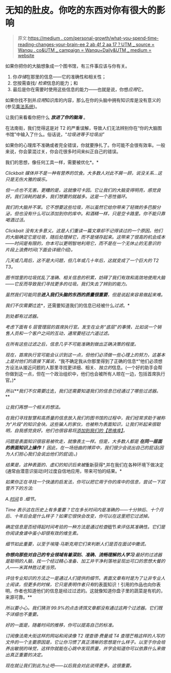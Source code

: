 # 无知的肚皮。你吃的东西对你有很大的影响

> 原文:[https://medium . com/personal-growth/what-you-spend-time-reading-changes-your-brain-ee 2 ab 4f 2 aa 17？UTM _ source = Wanqu . co&UTM _ campaign = Wanqu+Daily&UTM _ medium = website](https://medium.com/personal-growth/what-you-spend-time-reading-changes-your-brain-ee2ab4f2aa17?utm_source=wanqu.co&utm_campaign=Wanqu+Daily&utm_medium=website)

如果你把你的大脑想象成一个图书馆，有三件事应该与你有关。

1.  你*存储*在那里的信息——它的准确性和相关性；
2.  您按需查找/ *检索*信息的能力；和
3.  最后是你在需要时使用这些信息的能力——也就是说，你想*应用*它。

如果你找不到并*应用*知识库的内容，那么在你的头脑中拥有知识库是没有意义的(参见[乘法系统](https://www.farnamstreetblog.com/2016/08/mental-model-multiplicative-systems/))。

让我们来看看你把什么 ***放进了你的脑海*** 。

在法南街，我们觉得这是对 T2 的严重误解，导致人们无法辨别你在“你的大脑图书馆”中输入了什么。俗话说，“*垃圾进等于垃圾出*”

如果你的心理库不准确或者完全错误，你就要挣扎了。你可能不会很有效率。一般来说，你会蒙混过关，你会花很多时间来纠正自己的错误。

我们的思想，像任何工具一样，需要被优化*。*

*Clickbait 媒体并不是一种有营养的饮食。大多数人对此不屑一顾，说没关系…这只是无伤大雅的娱乐。*

*但一点也不无害。更糟的是，这就像可卡因。它让我们的大脑变得明亮，感觉良好。我们消耗的越多，我们想要的就越多。这是一个恶性循环。*

*我们的大脑并不笨。它不想要这些垃圾，所以虽然它给你带来了轻微的多巴胺分泌，但也没有什么可以添加到你的库中。和酒精一样，只是空卡路里。你不能只靠喝酒过活。*

*Clickbait 没有太多意义。这是人们重读一篇文章却不记得读过的一个原因。他们的大脑确定它是垃圾，随后处理掉它，而不是储存起来。这带来了很高的机会成本——时间是有限的，你本可以更明智地利用它，而不是在一个无休止的无意识的片段上浪费时间(下面会详细介绍)。*

*几天或几周后，这不是大问题，但几年或几十年后，这就变成了一个巨大的 T2 T3。*

*图书馆里的垃圾扰乱了准确、相关信息的积累，妨碍了我们有效和高效地使用大脑——它反而导致我们寻找更多的垃圾。我们失去了辨别的能力。*

*虽然我们可能同意**进入我们头脑的东西的质量很重要**，但是说起来容易做起来难。*

*我们不仅需要*过滤*，还需要知道我们的信息已经被什么*过滤*。*

*到处都有过滤器。*

*考虑下面有 6 层管理层的首席执行官。发生在业务“底层”的事情，比如说一个销售人员和一个客户之间的互动，通常要经过六道过滤。*

*在所有这些过滤之后，信息几乎不可能准确到做出正确决策的程度。*

*现在，首席执行官可能会认识到这一点，但他们必须做一些心理上的努力，这基本上是对他们的直接下属说，*“我不确定我从你那里得到了正确的信息*”他们必须想方设法从接近问题的人那里寻找更详细、相关、*独立的*信息。(一个好的助手会帮你做到这一点，但在一个政治组织中，他们也会被所有人晾在一边，包括首席执行官。)*

*所以**我们不仅需要*过滤，*我们还需要知道我们的信息已经通过了哪些过滤器。***

*让我们再想一个相关的想法。*

*在我们寻找智慧和高质量的信息放入我们的图书馆的过程中，我们经常求助于被称为“片段”的知识金块。这些骗人的家伙，也被称为表面知识，让我们听起来很聪明，自我感觉良好。他们也很容易将[添加到我们的【思维库】](https://www.farnamstreetblog.com/2013/04/how-to-think-like-sherlock-holmes/)。*

*问题是表面知识很容易被吹走，就像表土一样。但是，大多数人都是 ***在同一层面的表面知识上操作！*** 因此，在一场扭曲的博弈中，我们很少会说出自己的屁话(因为人们担心我们会说出他们的屁话)。)*

*结果是，这种表面的、虚幻的知识后来被*重新获得*,并在我们在各种环境下做决定(通常由潜意识驱动)时过度自信地应用，带来可怕的结果。*

*如果你正在寻找一个快速的启发法，你可以把它用于你的库中的信息，尝试一下双管齐下的方法:*

*A.[时间](https://www.farnamstreetblog.com/2016/02/three-buckets-lessons-of-history/)
B .细节。*

**Time* 表示这在历史上有多重要？它在多长时间内是准确的——十分钟后、十个月后、十年后会是什么样子？如果它很快会改变，你可以在这里把它过滤掉。*

*确定信息是否经得起时间考验的一种方法是通过检查*细节*来评估其准确性。它们是你阅读食谱中虽小却很有效的维生素。*

*细节如此重要，以至于埃隆·马斯克用它们来判断人们是否在面试中撒谎。*

***你想向那些对自己的专业领域有着深刻、准确、流畅理解的人学习**:最好的过滤器是聪明的人脑，找一个经过精心准备、加工并干净利落地呈现出可口的思想大餐的人——米其林胜过麦当劳。*

*评估专业知识的方法之一是通过人们提供的细节。表面文章有时是为了让非专业人士阅读，但更多的时候，它只是表明作者只有*的表面知识！引用的作品也向你表明，作者也知道他们的信息是经过过滤的。这就像知道你盘子里的蔬菜是有机的，来源可靠。**

*所以要小心。我们猜测 99.9%的点击诱饵文章都没有通过这两个过滤器。它们既不详细也不重要。*

*好的一面是，随着时间的推移，你可以提高自己的标准。*

*订阅像法南大街这样的网站和阅读像 T2 理查德·费曼或 T4 查理芒格这样的人写的文件的一个主要原因是，它让你习惯了真正清晰的思想是什么样子。以至于你会培养出敏锐的味觉，这样你就能在心跳中发现质量，并学会知道你可以依靠什么来做出真正重要的决定。*

*现在就让我们到此为止吧——以后我会对此说得更多。这很重要。*